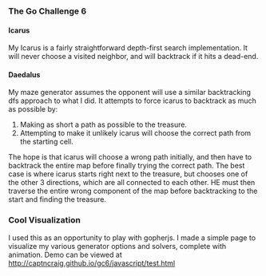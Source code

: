 ### The Go Challenge 6

#### Icarus

My Icarus is a fairly straightforward depth-first search implementation. It will never choose a visited neighbor, and will backtrack if it hits a dead-end.

#### Daedalus

My maze generator assumes the opponent will use a similar backtracking dfs approach to what I did. It attempts to force icarus to backtrack as much as possible by:

1. Making as short a path as possible to the treasure. 
2. Attempting to make it unlikely icarus will choose the correct path from the starting cell.

The hope is that icarus will choose a wrong path initially, and then have to backtrack the entire map before finally trying the correct path. The best case is where icarus starts right next to the treasure, but chooses one of the other 3 directions, which are all connected to each other. HE must then traverse the entire wrong component of the map before backtracking to the start and finding the treasure.

### Cool Visualization

I used this as an opportunity to play with gopherjs. I made a simple page to visualize my various generator options and solvers, complete with animation. Demo can be viewed at http://captncraig.github.io/gc6/javascript/test.html